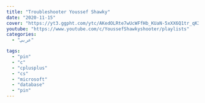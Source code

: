 ```yaml
---
title: "Troubleshooter Youssef Shawky"
date: "2020-11-15"
cover: "https://yt3.ggpht.com/ytc/AKedOLRte7wUcWFfHb_KUaN-5xXX6Q1tr_qK3Jgwgc7D5g=s88-c-k-c0x00ffffff-no-rj"
youtube: "https://www.youtube.com/c/YoussefShawkyshooter/playlists"
categories:
  - "عربي"

tags:
  - "pin"
  - "c"
  - "cplusplus"
  - "cs"
  - "microsoft"
  - "database"
  - "pin"
---
```

